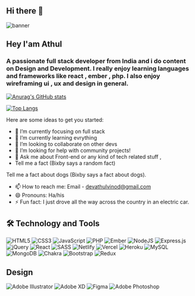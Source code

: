 ## Hi there 👋
![banner](https://iili.io/ap6PcP.png)
##  Hey I'am Athul
###  A passionate full stack developer from India and i do content on Design and Development. I really enjoy learning languages and frameworks like react , ember , php. I also enjoy wireframing ui , ux and design in general.

[![Anurag's GitHub stats](https://github-readme-stats.vercel.app/api?username=DevAthul-88&show_icons=true&theme=radical)](https://github.com/DevAthul-88/github-readme-stats)

[![Top Langs](https://github-readme-stats.vercel.app/api/top-langs/?username=DevAthul-88&layout=compact&theme=radical)](https://github.com/DevAthul-88/github-readme-stats)

Here are some ideas to get you started:

-   🔭  I’m currently focusing on full stack
-   🌱  I’m currently learning evrything
-   👯  I’m looking to collaborate on other devs
-   🤔  I’m looking for help with community projects!
-   💬  Ask me about Front-end or any kind of tech related stuff , 
- Tell me a fact (Bixby says a random fact) 

Tell me a fact about dogs (Bixby says a fact about dogs).
-   📫  How to reach me: Email -  [devathulvinod@gmail.com](mailto:devathulvinod@gmail.com)
-   😄  Pronouns: Ha/his
-   ⚡  Fun fact: I just drove all the way across the country in an electric car.

## 🛠 Technology and Tools
![HTML5](https://img.shields.io/badge/html5-%23E34F26.svg?style=for-the-badge&logo=html5&logoColor=white) ![CSS3](https://img.shields.io/badge/css3-%231572B6.svg?style=for-the-badge&logo=css3&logoColor=white) ![JavaScript](https://img.shields.io/badge/javascript-%23323330.svg?style=for-the-badge&logo=javascript&logoColor=%23F7DF1E) ![PHP](https://img.shields.io/badge/php-%23777BB4.svg?style=for-the-badge&logo=php&logoColor=white) ![Ember](https://img.shields.io/badge/ember-1C1E24?style=for-the-badge&logo=ember.js&logoColor=#D04A37)
![NodeJS](https://img.shields.io/badge/node.js-6DA55F?style=for-the-badge&logo=node.js&logoColor=white) ![Express.js](https://img.shields.io/badge/express.js-%23404d59.svg?style=for-the-badge&logo=express&logoColor=%2361DAFB) ![jQuery](https://img.shields.io/badge/jquery-%230769AD.svg?style=for-the-badge&logo=jquery&logoColor=white) ![React](https://img.shields.io/badge/react-%2320232a.svg?style=for-the-badge&logo=react&logoColor=%2361DAFB) ![SASS](https://img.shields.io/badge/SASS-hotpink.svg?style=for-the-badge&logo=SASS&logoColor=white) ![Netlify](https://img.shields.io/badge/netlify-%23000000.svg?style=for-the-badge&logo=netlify&logoColor=#00C7B7) ![Vercel](https://img.shields.io/badge/vercel-%23000000.svg?style=for-the-badge&logo=vercel&logoColor=white) ![Heroku](https://img.shields.io/badge/heroku-%23430098.svg?style=for-the-badge&logo=heroku&logoColor=white) ![MySQL](https://img.shields.io/badge/mysql-%2300f.svg?style=for-the-badge&logo=mysql&logoColor=white) ![MongoDB](https://img.shields.io/badge/MongoDB-%234ea94b.svg?style=for-the-badge&logo=mongodb&logoColor=white) ![Chakra](https://img.shields.io/badge/chakra-%234ED1C5.svg?style=for-the-badge&logo=chakraui&logoColor=white) ![Bootstrap](https://img.shields.io/badge/bootstrap-%23563D7C.svg?style=for-the-badge&logo=bootstrap&logoColor=white) ![Redux](https://img.shields.io/badge/redux-%23593d88.svg?style=for-the-badge&logo=redux&logoColor=white) 
## Design
![Adobe Illustrator](https://img.shields.io/badge/adobeillustrator-%23FF9A00.svg?style=for-the-badge&logo=adobeillustrator&logoColor=white) ![Adobe XD](https://img.shields.io/badge/Adobe%20XD-470137?style=for-the-badge&logo=Adobe%20XD&logoColor=#FF61F6) ![Figma](https://img.shields.io/badge/figma-%23F24E1E.svg?style=for-the-badge&logo=figma&logoColor=white) ![Adobe Photoshop](https://img.shields.io/badge/adobephotoshop-%2331A8FF.svg?style=for-the-badge&logo=adobephotoshop&logoColor=white)
